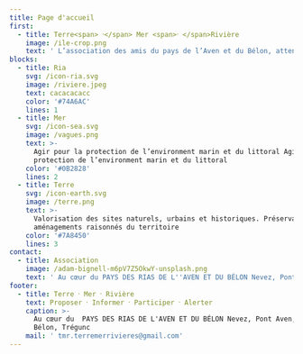 ```yaml
---
title: Page d'accueil
first:
  - title: Terre<span> ⸱</span> Mer <span>⸱ </span>Rivière
    image: /ile-crop.png
    text: ' L’association des amis du pays de l’Aven et du Bélon, attentive à son environnement.'
blocks:
  - title: Ria
    svg: /icon-ria.svg
    image: /riviere.jpeg
    text: cacacacacc
    color: '#74A6AC'
    lines: 1
  - title: Mer
    svg: /icon-sea.svg
    image: /vagues.png
    text: >-
      Agir pour la protection de l’environment marin et du littoral Agir pour la
      protection de l’environment marin et du littoral
    color: '#0B2828'
    lines: 2
  - title: Terre
    svg: /icon-earth.svg
    image: /terre.png
    text: >-
      Valorisation des sites naturels, urbains et historiques. Préservation et
      aménagements raisonnés du territoire
    color: '#7A8450'
    lines: 3
contact:
  - title: Association
    image: /adam-bignell-m6pV7Z5OkwY-unsplash.png
    text: ' Au cœur du PAYS DES RIAS DE L''AVEN ET DU BÉLON Nevez, Pont Aven, Riec sur Bélon, Trégunc'
footer:
  - title: Terre ⸱ Mer ⸱ Rivière
    text: Proposer ⸱ Informer ⸱ Participer ⸱ Alerter
    caption: >-
      Au cœur du  PAYS DES RIAS DE L'AVEN ET DU BÉLON Nevez, Pont Aven, Riec sur
      Bélon, Trégunc
    mail: ' tmr.terremerrivieres@gmail.com'
---
```


